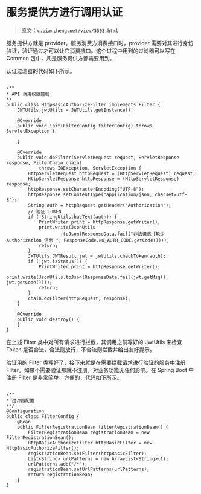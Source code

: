 # 服务提供方进行调用认证

> 原文：[`c.biancheng.net/view/5503.html`](http://c.biancheng.net/view/5503.html)

服务提供方就是 provider。服务消费方消费接口时，provider 需要对其进行身份验证，验证通过才可以让它消费接口。这个过程中用到的过滤器可以写在 Common 包中，凡是服务提供方都需要用到。

认证过滤器的代码如下所示。

```

/**
* API 调用权限控制
*/
public class HttpBasicAuthorizeFilter implements Filter {
    JWTUtils jwtUtils = JWTUtils.getInstance();

    @Override
    public void init(FilterConfig filterConfig) throws ServletException {

    }

    @Override
    public void doFilter(ServletRequest request, ServletResponse response, FilterChain chain)
            throws IOException, ServletException {
        HttpServletRequest httpRequest = (HttpServletRequest) request;
        HttpServletResponse httpResponse = (HttpServletResponse) response;
        httpResponse.setCharacterEncoding("UTF-8");
        httpResponse.setContentType("application/json; charset=utf-8");
        String auth = httpRequest.getHeader("Authorization");
        // 验证 TOKEN
        if (!StringUtils.hasText(auth)) {
            PrintWriter print = httpResponse.getWriter();
            print.write(JsonUtils
                    .toJson(ResponseData.fail("非法请求【缺少 Authorization 信息 ", ResponseCode.NO_AUTH_CODE.getCode())));
            return;
        }
        JWTUtils.JWTResult jwt = jwtUtils.checkToken(auth);
        if (!jwt.isStatus()) {
            PrintWriter print = httpResponse.getWriter();
            print.write(JsonUtils.toJson(ResponseData.fail(jwt.getMsg(), jwt.getCode())));
            return;
        }
        chain.doFilter(httpRequest, response);
    }

    @Override
    public void destroy() {
    }
}
```

在上述 Filter 类中对所有请求进行拦截，其调用之前写好的 JwtUtils 来检查 Token 是否合法，合法则放行，不合法则拦截并给出友好提示。

验证用的 Filter 类写好了，接下来就是在需要拦截请求进行验证的服务中注册 Filter。如果不需要验证那就不注册，对业务功能无任何影响。在 Spring Boot 中注册 Filter 是非常简单、方便的，代码如下所示。

```

/**
* 过滤器配置
**/
@Configuration
public class FilterConfig {
    @Bean
    public FilterRegistrationBean filterRegistrationBean() {
        FilterRegistrationBean registrationBean = new FilterRegistrationBean();
        HttpBasicAuthorizeFilter httpBasicFilter = new HttpBasicAuthorizeFilter();
        registrationBean.setFilter(httpBasicFilter);
        List<String> urlPatterns = new ArrayList<String>(1);
        urlPatterns.add("/*");
        registrationBean.setUrlPatterns(urlPatterns);
        return registrationBean;
    }
}
```